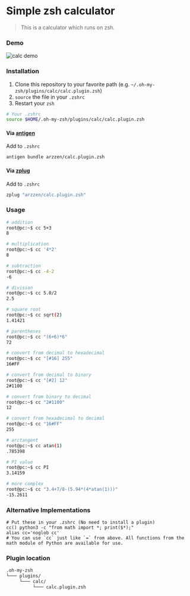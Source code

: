 # Simple zsh calculator
> This is a calculator which runs on zsh.

### Demo

![calc demo](https://cloud.githubusercontent.com/assets/6382002/13583451/b1e44d30-e4b1-11e5-9efa-804f397c1181.gif)


### Installation

1. Clone this repository to your favorite path (e.g. `~/.oh-my-zsh/plugins/calc/calc.plugin.zsh`)
2. `source` the file in your `.zshrc`
3. Restart your `zsh`

```sh
# Your .zshrc
source $HOME/.oh-my-zsh/plugins/calc/calc.plugin.zsh
```

#### Via [antigen](http://antigen.sharats.me/)

Add to `.zshrc` 
```sh
antigen bundle arzzen/calc.plugin.zsh
```

#### Via [zplug](https://github.com/zplug/zplug)

Add to `.zshrc`
```sh
zplug "arzzen/calc.plugin.zsh"
```

### Usage
```bash
# addition
root@pc:~$ cc 5+3
8

# multiplication
root@pc:~$ cc '4*2'
8

# subtraction
root@pc:~$ cc -4-2
-6

# division
root@pc:~$ cc 5.0/2
2.5

# square root
root@pc:~$ cc sqrt(2)
1.41421

# parentheses
root@pc:~$ cc "(6+6)*6"
72

# convert from decimal to hexadecimal
root@pc:~$ cc "[#16] 255"
16#FF

# convert from decimal to binary
root@pc:~$ cc "[#2] 12"
2#1100

# convert from binary to decimal
root@pc:~$ cc "2#1100"
12

# convert from hexadecimal to decimal
root@pc:~$ cc "16#FF"
255

# arctangent
root@pc:~$ cc atan(1)
.785398

# PI value
root@pc:~$ cc PI
3.14159

# more complex
root@pc:~$ cc "3.4+7/8-(5.94*(4*atan(1)))"
-15.2611
```

### Alternative Implementations

```
# Put these in your .zshrc (No need to install a plugin)
cc() python3 -c "from math import *; print($*);"
alias cc='noglob cc'
# You can use `cc` just like `=` from above. All functions from the math module of Python are available for use. 
```

### Plugin location

```bash
.oh-my-zsh
└─── plugins/
     └─── calc/
          └─── calc.plugin.zsh
```

